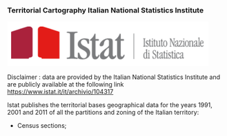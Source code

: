 ### Territorial Cartography Italian National Statistics Institute

![](istat.PNG)

Disclaimer : data are provided by the Italian National Statistics Institute and are publicly available at the following link https://www.istat.it/it/archivio/104317

Istat publishes the territorial bases geographical data for the years 1991, 2001 and 2011 of all the partitions and zoning of the Italian territory:

* Census sections;

